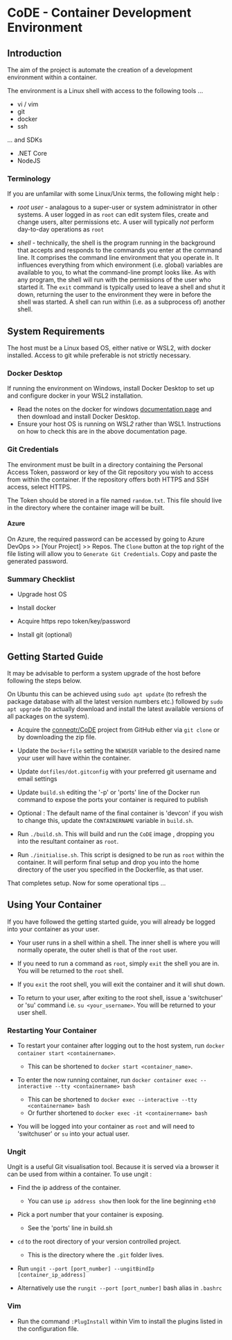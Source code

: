 # CoDE - **Co**ntainer **D**evelopment **E**nvironment

## Introduction

The aim of the project is automate the creation of a development environment within a container.

The environment is a Linux shell with access to the following tools ...

- vi / vim
- git
- docker
- ssh

... and SDKs

- .NET Core
- NodeJS

### Terminology

If you are unfamilar with some Linux/Unix terms, the following might help :

- *root user* - analagous to a super-user or system administrator in other systems. A user logged in as `root` can edit system files, create and change users, alter permissions etc. A user will typically *not* perform day-to-day operations as `root`

- *shell* - technically, the shell is the program running in the background that accepts and responds to the commands you enter at the command line. It comprises the command line environment that you operate in. 
It influences everything from which environment (i.e. global) variables are available to you, to what the command-line prompt looks like. 
As with any program, the shell will run with the permissions of the user who started it. The `exit` command is typically used to leave a shell and shut it down, returning the user to the environment they were in before the shell was started. A shell can run within (i.e. as a subprocess of) another shell.

## System Requirements

The host must be a Linux based OS, either native or WSL2, with docker installed.
Access to git while preferable is not strictly necessary.

### Docker Desktop

If running the environment on Windows, install Docker Desktop to set up and configure docker in your WSL2 installation.

- Read the notes on the docker for windows [documentation page](https://docs.docker.com/docker-for-windows/wsl/) and then download and install Docker Desktop.
- Ensure your host OS is running on WSL*2* rather than WSL1. Instructions on how to check this are in the above documentation page.

### Git Credentials

The environment must be built in a directory containing the Personal Access Token, password or key of the Git repository you wish to access from within the container. If the repository offers both HTTPS and SSH access, select HTTPS. 

The Token should be stored in a file named `random.txt`. This file should live in the directory where the container image will be built.

#### Azure
On Azure, the required password can be accessed by going to Azure DevOps >> [Your Project] >> Repos. The `Clone` button at the top right of the file listing will allow you to `Generate Git Credentials`. Copy and paste the generated password. 

### Summary Checklist

- Upgrade host OS
- Install docker
- Acquire https repo token/key/password

- Install git (optional)


## Getting Started Guide

It may be advisable to perform a system upgrade of the host before following the steps below. 

On Ubuntu this can be achieved using `sudo apt update` (to refresh the package database with all the latest version numbers etc.)  followed by `sudo apt upgrade` (to actually download and install the latest available versions of all packages on the system).

- Acquire the [conneqtr/CoDE](https://github.com/conneqtr/CoDE) project from GitHub either via `git clone` or by downloading the zip file.

- Update the `Dockerfile` setting the `NEWUSER` variable to the desired name your user will have within the container.

- Update `dotfiles/dot.gitconfig` with your preferred git username and email settings

- Update `build.sh` editing the '-p' or 'ports' line of the Docker run command to expose the ports your container is required to publish

- Optional : The default name of the final container is 'devcon' if you wish to change this, update the `CONTAINERNAME` variable in `build.sh`. 

- Run `./build.sh`. This will build and run the `CoDE` image , dropping you into the resultant container as `root`.

- Run `./initialise.sh`. This script is designed to be run as `root` within the container. It will perform final setup and  drop you into the home directory of the user you specified in the Dockerfile, as that user.

That completes setup. Now for some operational tips ...

## Using Your Container

If you have followed the getting started guide, you will already be logged into your container as your user.

- Your user runs in a shell within a shell. The inner shell is where you will normally operate, the outer shell is that of the `root` user.

- If you need to run a command as `root`, simply `exit` the shell you are in. You will be returned to the `root` shell.

- If you `exit` the root shell, you will exit the container and it will shut down.

- To return to your user, after exiting to the root shell, issue a 'switchuser' or 'su' command i.e.  `su <your_username>`. You will be returned to your user shell.

### Restarting Your Container

- To restart your container after logging out to the host system, run `docker container start <containername>`. 
  - This can be shortened to `docker start <container_name>`.

- To enter the now running container, run `docker container exec --interactive --tty <containername> bash`
  - This can be shortened to `docker exec --interactive --tty <containername> bash`
  - Or further shortened to `docker exec -it <containername> bash`
  
- You will be logged into your container as `root` and will need to 'switchuser' or `su` into your actual user.

### Ungit

Ungit is a useful Git visualisation tool. Because it is served via a browser it can be used from within a container. To use ungit  :

- Find the ip address of the container. 
	- You can use `ip address show` then look for the line beginning `eth0`
- Pick a port number that your container is exposing.
	- See the 'ports' line in build.sh

- `cd` to the root directory of your version controlled project.
	- This is the directory where the `.git` folder lives.

- Run `ungit --port [port_number] --ungitBindIp [container_ip_address]` 

- Alternatively use the `rungit --port [port_number]` bash alias in `.bashrc`

### Vim

- Run the command `:PlugInstall` within Vim to install the plugins listed in the configuration file.
